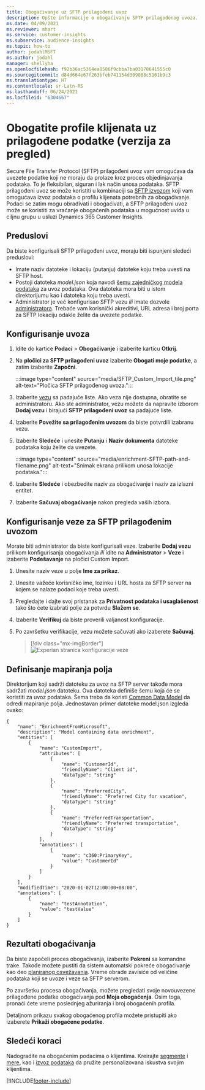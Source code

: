 ```yaml
---
title: Obogaćivanje uz SFTP prilagođeni uvoz
description: Opšte informacije o obogaćivanju SFTP prilagođenog uvoza.
ms.date: 04/09/2021
ms.reviewer: mhart
ms.service: customer-insights
ms.subservice: audience-insights
ms.topic: how-to
author: jodahlMSFT
ms.author: jodahl
manager: shellyha
ms.openlocfilehash: f92b36ac5364ea8586f9cbba7ba03178641555c0
ms.sourcegitcommit: d84d664e67f263bfeb741154d309088c5101b9c3
ms.translationtype: HT
ms.contentlocale: sr-Latn-RS
ms.lasthandoff: 06/24/2021
ms.locfileid: "6304667"
---
```

# <a name="enrich-customer-profiles-with-custom-data-preview"></a>Obogatite profile klijenata uz prilagođene podatke (verzija za pregled)

Secure File Transfer Protocol (SFTP) prilagođeni uvoz vam omogućava da uvezete podatke koji ne moraju da prolaze kroz proces objedinjavanja podataka. To je fleksibilan, siguran i lak način unosa podataka. SFTP prilagođeni uvoz se može koristiti u kombinaciji sa [SFTP izvozom](export-sftp.md) koji vam omogućava izvoz podataka o profilu klijenata potrebnih za obogaćivanje. Podaci se zatim mogu obrađivati i obogaćivati, a SFTP prilagođeni uvoz može se koristiti za vraćanje obogaćenih podataka u mogućnost uvida u ciljnu grupu u usluzi Dynamics 365 Customer Insights.

## <a name="prerequisites"></a>Preduslovi

Da biste konfigurisali SFTP prilagođeni uvoz, moraju biti ispunjeni sledeći preduslovi:

- Imate naziv datoteke i lokaciju (putanju) datoteke koju treba uvesti na SFTP host.
- Postoji datoteka *model.json* koja navodi [šemu zajedničkog modela podataka](/common-data-model/) za uvoz podataka. Ova datoteka mora biti u istom direktorijumu kao i datoteka koju treba uvesti.
- Administrator je već konfigurisao SFTP vezu *ili* imate dozvole [administratora](permissions.md#administrator). Trebaće vam korisnički akreditivi, URL adresa i broj porta za SFTP lokaciju odakle želite da uvezete podatke.


## <a name="configure-the-import"></a>Konfigurisanje uvoza

1. Idite do kartice **Podaci** > **Obogaćivanje** i izaberite karticu **Otkrij**.

1. Na **pločici za SFTP prilagođeni uvoz** izaberite **Obogati moje podatke**, a zatim izaberite **Započni**.

   :::image type="content" source="media/SFTP_Custom_Import_tile.png" alt-text="Pločica SFTP prilagođenog uvoza.":::

1. Izaberite [vezu](connections.md) sa padajuće liste. Ako veza nije dostupna, obratite se administratoru. Ako ste administrator, vezu možete da napravite izborom **Dodaj vezu** i birajući **SFTP prilagođeni uvoz** sa padajuće liste.

1. Izaberite **Povežite sa prilagođenim uvozom** da biste potvrdili izabranu vezu.

1.  Izaberite **Sledeće** i unesite **Putanju** i **Naziv dokumenta** datoteke podataka koju želite da uvezete.

    :::image type="content" source="media/enrichment-SFTP-path-and-filename.png" alt-text="Snimak ekrana prilikom unosa lokacije podataka.":::

1. Izaberite **Sledeće** i obezbedite naziv za obogaćivanje i naziv za izlazni entitet. 

1. Izaberite **Sačuvaj obogaćivanje** nakon pregleda vaših izbora.

## <a name="configure-the-connection-for-sftp-custom-import"></a>Konfigurisanje veze za SFTP prilagođenim uvozom 

Morate biti administrator da biste konfigurisali veze. Izaberite **Dodaj vezu** prilikom konfigurisanja obogaćivanja *ili* idite na **Administrator** > **Veze** i izaberite **Podešavanje** na pločici Custom Import.

1. Unesite naziv veze u polje **Ime za prikaz**.

1. Unesite važeće korisničko ime, lozinku i URL hosta za SFTP server na kojem se nalaze podaci koje treba uvesti.

1. Pregledajte i dajte svoj pristanak za **Privatnost podataka i usaglašenost** tako što ćete izabrati polje za potvrdu **Slažem se**.

1. Izaberite **Verifikuj** da biste proverili valjanost konfiguracije.

1. Po završetku verifikacije, vezu možete sačuvati ako izaberete **Sačuvaj**.

   > [!div class="mx-imgBorder"]
   > ![Experian stranica konfiguracije veze](media/enrichment-SFTP-connection.png "Experian stranica konfiguracije veze")


## <a name="defining-field-mappings"></a>Definisanje mapiranja polja 

Direktorijum koji sadrži datoteku za uvoz na SFTP server takođe mora sadržati *model.json* datoteku. Ova datoteka definiše šemu koja će se koristiti za uvoz podataka. Šema treba da koristi [Common Data Model](/common-data-model/) da odredi mapiranje polja. Jednostavan primer datoteke model.json izgleda ovako:

```
{
    "name": "EnrichmentFromMicrosoft",
    "description": "Model containing data enrichment",
    "entities": [
        {
            "name": "CustomImport",
            "attributes": [
                {
                    "name": "CustomerId",
                    "friendlyName": "Client id",
                    "dataType": "string"
                },
                {
                    "name": "PreferredCity",
                    "friendlyName": "Preferred City for vacation",
                    "dataType": "string"
                },
                {
                    "name": "PreferredTransportation",
                    "friendlyName": "Preferred transportation",
                    "dataType": "string"
                }
            ],
            "annotations": [
                {
                    "name": "c360:PrimaryKey",
                    "value": "CustomerId"
                }
            ]
        }
    ],
    "modifiedTime": "2020-01-02T12:00:00+08:00",
    "annotations": [
        {
            "name": "testAnnotation",
            "value": "testValue"
        }
    ]
}
```

## <a name="enrichment-results"></a>Rezultati obogaćivanja

Da biste započeli proces obogaćivanja, izaberite **Pokreni** sa komandne trake. Takođe možete pustiti da sistem automatski pokreće obogaćivanje kao deo [planiranog osvežavanja](system.md#schedule-tab). Vreme obrade zavisiće od veličine podataka koji se uvoze i veze sa SFTP serverom.

Po završetku procesa obogaćivanja, možete pregledati svoje novouvezene prilagođene podatke obogaćivanja pod **Moja obogaćenja**. Osim toga, pronaći ćete vreme poslednjeg ažuriranja i broj obogaćenih profila.

Detaljnom prikazu svakog obogaćenog profila možete pristupiti ako izaberete **Prikaži obogaćene podatke**.

## <a name="next-steps"></a>Sledeći koraci

Nadogradite na obogaćenim podacima o klijentima. Kreirajte [segmente](segments.md) i [mere](measures.md), kao i [izvoz podataka](export-destinations.md) da pružite personalizovana iskustva svojim klijentima.

[!INCLUDE[footer-include](../includes/footer-banner.md)]
